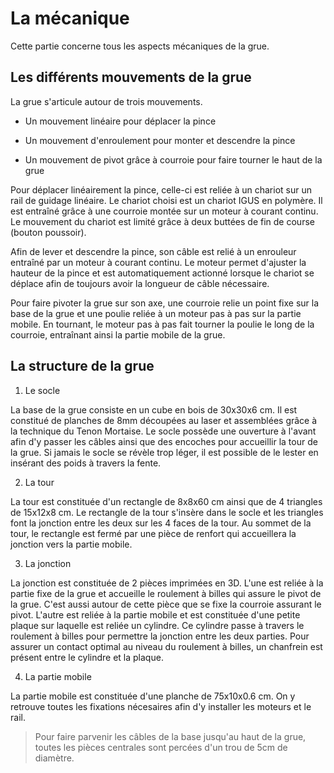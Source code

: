 # La mécanique #

Cette partie concerne tous les aspects mécaniques de la grue.

## Les différents mouvements de la grue ##

La grue s'articule autour de trois mouvements.

* Un mouvement linéaire pour déplacer la pince

* Un mouvement d'enroulement pour monter et descendre la pince

* Un mouvement de pivot grâce à courroie pour faire tourner le haut de la grue

Pour déplacer linéairement la pince, celle-ci est reliée à un chariot sur un rail de guidage linéaire. Le chariot choisi est un chariot IGUS en polymère. Il est entraîné grâce à une courroie montée sur un moteur à courant continu. Le mouvement du chariot est limité grâce à deux buttées de fin de course (bouton poussoir).

Afin de lever et descendre la pince, son câble est relié à un enrouleur entraîné par un moteur à courant continu. Le moteur permet d'ajuster la hauteur de la pince et est automatiquement actionné lorsque le chariot se déplace afin de toujours avoir la longueur de câble nécessaire.

Pour faire pivoter la grue sur son axe, une courroie relie un point fixe sur la base de la grue et une poulie reliée à un moteur pas à pas sur la partie mobile. En tournant, le moteur pas à pas fait tourner la poulie le long de la courroie, entraînant ainsi la partie mobile de la grue.

## La structure de la grue ##

1. Le socle

La base de la grue consiste en un cube en bois de 30x30x6 cm. Il est constitué de planches de 8mm découpées au laser et assemblées grâce à la technique du Tenon Mortaise. Le socle possède une ouverture à l'avant afin d'y passer les câbles ainsi que des encoches pour accueillir la tour de la grue. Si jamais le socle se révèle trop léger, il est possible de le lester en insérant des poids à travers la fente.

2. La tour

La tour est constituée d'un rectangle de 8x8x60 cm ainsi que de 4 triangles de 15x12x8 cm. Le rectangle de la tour s'insère dans le socle et les triangles font la jonction entre les deux sur les 4 faces de la tour. Au sommet de la tour, le rectangle est fermé par une pièce de renfort qui accueillera la jonction vers la partie mobile.

3. La jonction

La jonction est constituée de 2 pièces imprimées en 3D. L'une est reliée à la partie fixe de la grue et accueille le roulement à billes qui assure le pivot de la grue. C'est aussi autour de cette pièce que se fixe la courroie assurant le pivot. L'autre est reliée à la partie mobile et est constituée d'une petite plaque sur laquelle est reliée un cylindre. Ce cylindre passe à travers le roulement à billes pour permettre la jonction entre les deux parties. Pour assurer un contact optimal au niveau du roulement à billes, un chanfrein est présent entre le cylindre et la plaque.

4. La partie mobile

La partie mobile est constituée d'une planche de 75x10x0.6 cm. On y retrouve toutes les fixations nécesaires afin d'y installer les moteurs et le rail.

>Pour faire parvenir les câbles de la base jusqu'au haut de la grue, toutes les pièces centrales sont percées d'un trou de 5cm de diamètre.
